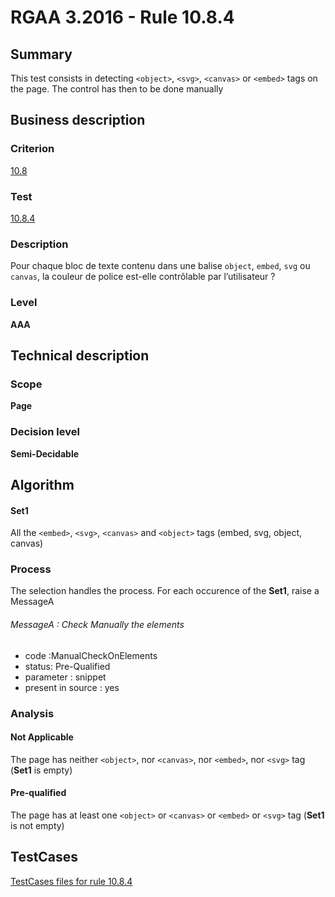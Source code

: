 # RGAA 3.2016 - Rule 10.8.4

## Summary
This test consists in detecting `<object>`, `<svg>`, `<canvas>` or `<embed>` tags on the page.
The control has then to be done manually

## Business description

### Criterion
[10.8](http://references.modernisation.gouv.fr/rgaa-accessibilite/criteres.html#crit-10-8)

### Test
[10.8.4](http://references.modernisation.gouv.fr/rgaa-accessibilite/criteres.html#test-10-8-4)

### Description
<div lang="fr">Pour chaque bloc de texte contenu dans une balise <code lang="en">object</code>, <code lang="en">embed</code>, <code lang="en">svg</code> ou <code lang="en">canvas</code>, la couleur de police est-elle contr&#xF4;lable par l&#x2019;utilisateur&nbsp;?</div>

### Level
**AAA**

## Technical description

### Scope
**Page**

### Decision level
**Semi-Decidable**

## Algorithm

#### Set1

All the `<embed>`, `<svg>`, `<canvas>` and `<object>` tags (embed, svg, object, canvas)

### Process

The selection handles the process. For each occurence of the **Set1**, raise a MessageA 

###### MessageA : Check Manually the elements

-   code :ManualCheckOnElements
-   status: Pre-Qualified
-   parameter : snippet
-   present in source : yes

### Analysis

#### Not Applicable

The page has neither `<object>`, nor `<canvas>`, nor `<embed>`, nor `<svg>` tag (**Set1** is empty)

#### Pre-qualified

The page has at least one `<object>` or `<canvas>` or `<embed>` or `<svg>` tag (**Set1** is not empty)



##  TestCases

[TestCases files for rule 10.8.4](https://github.com/Asqatasun/Asqatasun/tree/develop/rules/rules-rgaa3.2016/src/test/resources/testcases/rgaa32016/Rgaa32016Rule100804/)


